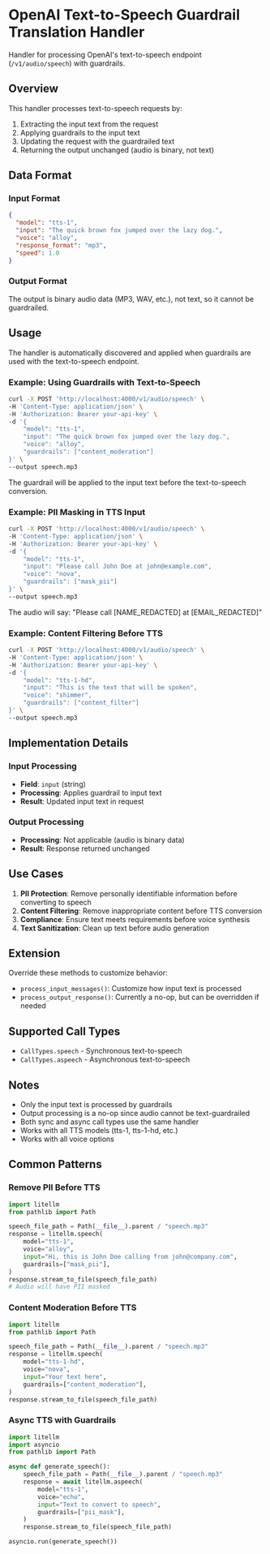 # OpenAI Text-to-Speech Guardrail Translation Handler

Handler for processing OpenAI's text-to-speech endpoint (`/v1/audio/speech`) with guardrails.

## Overview

This handler processes text-to-speech requests by:
1. Extracting the input text from the request
2. Applying guardrails to the input text
3. Updating the request with the guardrailed text
4. Returning the output unchanged (audio is binary, not text)

## Data Format

### Input Format

```json
{
  "model": "tts-1",
  "input": "The quick brown fox jumped over the lazy dog.",
  "voice": "alloy",
  "response_format": "mp3",
  "speed": 1.0
}
```

### Output Format

The output is binary audio data (MP3, WAV, etc.), not text, so it cannot be guardrailed.

## Usage

The handler is automatically discovered and applied when guardrails are used with the text-to-speech endpoint.

### Example: Using Guardrails with Text-to-Speech

```bash
curl -X POST 'http://localhost:4000/v1/audio/speech' \
-H 'Content-Type: application/json' \
-H 'Authorization: Bearer your-api-key' \
-d '{
    "model": "tts-1",
    "input": "The quick brown fox jumped over the lazy dog.",
    "voice": "alloy",
    "guardrails": ["content_moderation"]
}' \
--output speech.mp3
```

The guardrail will be applied to the input text before the text-to-speech conversion.

### Example: PII Masking in TTS Input

```bash
curl -X POST 'http://localhost:4000/v1/audio/speech' \
-H 'Content-Type: application/json' \
-H 'Authorization: Bearer your-api-key' \
-d '{
    "model": "tts-1",
    "input": "Please call John Doe at john@example.com",
    "voice": "nova",
    "guardrails": ["mask_pii"]
}' \
--output speech.mp3
```

The audio will say: "Please call [NAME_REDACTED] at [EMAIL_REDACTED]"

### Example: Content Filtering Before TTS

```bash
curl -X POST 'http://localhost:4000/v1/audio/speech' \
-H 'Content-Type: application/json' \
-H 'Authorization: Bearer your-api-key' \
-d '{
    "model": "tts-1-hd",
    "input": "This is the text that will be spoken",
    "voice": "shimmer",
    "guardrails": ["content_filter"]
}' \
--output speech.mp3
```

## Implementation Details

### Input Processing

- **Field**: `input` (string)
- **Processing**: Applies guardrail to input text
- **Result**: Updated input text in request

### Output Processing

- **Processing**: Not applicable (audio is binary data)
- **Result**: Response returned unchanged

## Use Cases

1. **PII Protection**: Remove personally identifiable information before converting to speech
2. **Content Filtering**: Remove inappropriate content before TTS conversion
3. **Compliance**: Ensure text meets requirements before voice synthesis
4. **Text Sanitization**: Clean up text before audio generation

## Extension

Override these methods to customize behavior:

- `process_input_messages()`: Customize how input text is processed
- `process_output_response()`: Currently a no-op, but can be overridden if needed

## Supported Call Types

- `CallTypes.speech` - Synchronous text-to-speech
- `CallTypes.aspeech` - Asynchronous text-to-speech

## Notes

- Only the input text is processed by guardrails
- Output processing is a no-op since audio cannot be text-guardrailed
- Both sync and async call types use the same handler
- Works with all TTS models (tts-1, tts-1-hd, etc.)
- Works with all voice options

## Common Patterns

### Remove PII Before TTS

```python
import litellm
from pathlib import Path

speech_file_path = Path(__file__).parent / "speech.mp3"
response = litellm.speech(
    model="tts-1",
    voice="alloy",
    input="Hi, this is John Doe calling from john@company.com",
    guardrails=["mask_pii"],
)
response.stream_to_file(speech_file_path)
# Audio will have PII masked
```

### Content Moderation Before TTS

```python
import litellm
from pathlib import Path

speech_file_path = Path(__file__).parent / "speech.mp3"
response = litellm.speech(
    model="tts-1-hd",
    voice="nova",
    input="Your text here",
    guardrails=["content_moderation"],
)
response.stream_to_file(speech_file_path)
```

### Async TTS with Guardrails

```python
import litellm
import asyncio
from pathlib import Path

async def generate_speech():
    speech_file_path = Path(__file__).parent / "speech.mp3"
    response = await litellm.aspeech(
        model="tts-1",
        voice="echo",
        input="Text to convert to speech",
        guardrails=["pii_mask"],
    )
    response.stream_to_file(speech_file_path)

asyncio.run(generate_speech())
```

